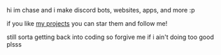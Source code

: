 hi im chase and i make discord bots, websites, apps, and more :p 
<!--
.
!-->
if you like [my projects](https://github.com/kdcrs?tab=repositories) you can star them and follow me!
<!--
.
!-->
still sorta getting back into coding so forgive me if i ain't doing too good plsss 
